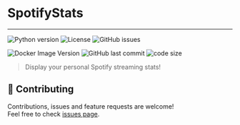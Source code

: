 # SpotifyStats

---

![Python version](https://img.shields.io/badge/python-3.11-blue.svg)
![License](https://img.shields.io/github/license/xEmkayx/SpotifyStats)
![GitHub issues](https://img.shields.io/github/issues/xEmkayx/SpotifyStats)

![Docker Image Version](https://img.shields.io/docker/v/xEmkayx/SpotifyStats)
![GitHub last commit](https://img.shields.io/github/last-commit/xEmkayx/SpotifyStats)
![code size](https://img.shields.io/github/languages/code-size/xEmkayx/SpotifyStats)

> Display your personal Spotify streaming stats!


## 🤝 Contributing

Contributions, issues and feature requests are welcome!<br />Feel free to check [issues page](https://github.com/xEmkayx/SpotifyStats/issues). 
